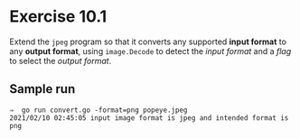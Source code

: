 # Exercise 10.1

Extend the `jpeg` program so that it converts any supported **input format** to any **output format**, using `image.Decode` to detect the _input format_ and a _flag_ to select the _output format_.

## Sample run

```shell
⇒  go run convert.go -format=png popeye.jpeg
2021/02/10 02:45:05 input image format is jpeg and intended format is png
```
